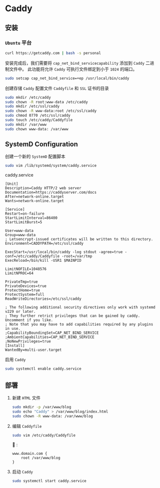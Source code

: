 # Caddy

## 安装

### `Ubuntu` 平台

```bash
curl https://getcaddy.com | bash -s personal
```
安装完成后，我们需要将 `cap_net_bind_servicecapability` 添加到 `Caddy` 二进制文件中。
此功能将允许 `Caddy` 可执行文件绑定到小于 `1024` 的端口。
```bash
sudo setcap cap_net_bind_service=+ep /usr/local/bin/caddy
```

创建存储 `Caddy` 配置文件 `Caddyfile` 和 `SSL` 证书的目录
```bash
sudo mkdir /etc/caddy
sudo chown -R root:www-data /etc/caddy
sudo mkdir /etc/ssl/caddy
sudo chown -R www-data:root /etc/ssl/caddy
sudo chmod 0770 /etc/ssl/caddy
sudo touch /etc/caddy/Caddyfile
sudo mkdir /var/www
sudo chown www-data: /var/www
```

## SystemD Configuration

创建一个新的 `SystemD` 配置脚本

```bash
sudo vim /lib/systemd/system/caddy.service
```
caddy.service
```config
[Unit]
Description=Caddy HTTP/2 web server
Documentation=https://caddyserver.com/docs
After=network-online.target
Wants=network-online.target

[Service]
Restart=on-failure
StartLimitInterval=86400
StartLimitBurst=5

User=www-data
Group=www-data
; Letsencrypt-issued certificates will be written to this directory.
Environment=CADDYPATH=/etc/ssl/caddy

ExecStart=/usr/local/bin/caddy -log stdout -agree=true -conf=/etc/caddy/Caddyfile -root=/var/tmp
ExecReload=/bin/kill -USR1 $MAINPID

LimitNOFILE=1048576
LimitNPROC=64

PrivateTmp=true
PrivateDevices=true
ProtectHome=true
ProtectSystem=full
ReadWriteDirectories=/etc/ssl/caddy

; The following additional security directives only work with systemd v229 or later.
; They further retrict privileges that can be gained by caddy. Uncomment if you like.
; Note that you may have to add capabilities required by any plugins in use.
;CapabilityBoundingSet=CAP_NET_BIND_SERVICE
;AmbientCapabilities=CAP_NET_BIND_SERVICE
;NoNewPrivileges=true
[Install]
WantedBy=multi-user.target
```

启用 `Caddy`
```bash
sudo systemctl enable caddy.service
```

## 部署

1. 新建 `HTML` 文件
    ```bash
    sudo mkdir -p /var/www/blog
    sudo echo "Caddy" > /var/www/blog/index.html
    sudo chown -R www-data: /var/www/blog
    ```
2. 编辑 `Caddyfile`
    ```bash
    sudo vim /etc/caddy/Caddyfile
    ```
    :chestnut: :
    ```config
    www.domain.com {
        root /var/www/blog
    }
    ```
3. 启动 `Caddy`
    ```bash
    sudo systemctl start caddy.service
    ```
